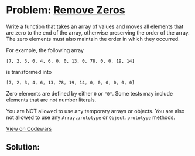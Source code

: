 # Problem: [Remove Zeros](https://www.codewars.com/kata/52aae14aa7fd03d57400058f)

Write a function that takes an array of values and moves all elements that are zero to the end of the array, otherwise preserving the order of the array. The zero elements must also maintain the order in which they occurred.

For example, the following array
```
[7, 2, 3, 0, 4, 6, 0, 0, 13, 0, 78, 0, 0, 19, 14]
```
is transformed into
```
[7, 2, 3, 4, 6, 13, 78, 19, 14, 0, 0, 0, 0, 0, 0]
```
Zero elements are defined by either ```0``` or ```"0"```. Some tests may include elements that are not number literals.

You are NOT allowed to use any temporary arrays or objects. You are also not allowed to use any ```Array.prototype``` or ```Object.prototype``` methods.

[View on Codewars](https://www.codewars.com/kata/52aae14aa7fd03d57400058f)

## Solution:
